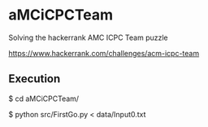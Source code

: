 # aMCiCPCTeam

Solving the hackerrank AMC ICPC Team puzzle

https://www.hackerrank.com/challenges/acm-icpc-team

## Execution

$ cd aMCiCPCTeam/

$ python src/FirstGo.py < data/Input0.txt
